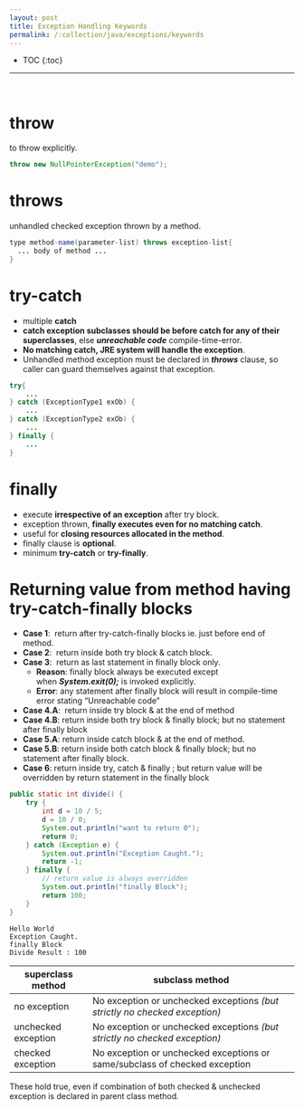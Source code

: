 ```yaml
---
layout: post
title: Exception Handling Keywords
permalink: /:collection/java/exceptions/keywords
---
```


- TOC
{:toc}

<hr><br>

# throw
to throw explicitly.
```java
throw new NullPointerException("demo");
```

# throws
unhandled checked exception thrown by a method.
```java
type method-name(parameter-list) throws exception-list{
  ... body of method ...
}
```

# try-catch
- multiple **catch** 
- **catch exception subclasses should be before catch for any of their superclasses**, else ***unreachable code*** compile-time-error.
- **No matching catch, JRE system will handle the exception**.
- Unhandled method exception must be declared in ***throws*** clause, so caller can guard themselves against that exception.

```java
try{
    ...
} catch (ExceptionType1 exOb) {
    ...
} catch (ExceptionType2 exOb) {
    ...
} finally {
    ...
}
```

# finally 
* execute **irrespective of an exception** after try block.
* exception thrown, **finally executes even for no matching catch**.
* useful for **closing resources allocated in the method**. 
* finally clause is **optional**. 
* minimum **try-catch** or **try-finally**.

# Returning value from method having try-catch-finally blocks

* **Case 1**:  return after try-catch-finally blocks ie. just before end of method.
* **Case 2**:  return inside both try block & catch block.
* **Case 3**:  return as last statement in finally block only.
	- **Reason**: finally block always be executed except when ***System.exit(0);*** is invoked explicitly.
	- **Error**: any statement after finally block will result in compile-time error stating “Unreachable code”
* **Case 4.A**:  return inside try block & at the end of method
* **Case 4.B**: return inside both try block & finally block; but no statement after finally block
* **Case 5.A**: return inside catch block & at the end of method.
* **Case 5.B**: return inside both catch block & finally block; but no statement after finally block.
* **Case 6**: return inside try, catch & finally ; but return value will be overridden by return statement in the finally block

```java
public static int divide() {
    try {
        int d = 10 / 5;
        d = 10 / 0;
        System.out.println("want to return 0");
        return 0;
    } catch (Exception e) {
        System.out.println("Exception Caught.");
        return -1;
    } finally {
        // return value is always overridden
        System.out.println("finally Block");
        return 100;
    }
}
```
```
Hello World
Exception Caught.
finally Block
Divide Result : 100
```

|superclass method|subclass method|
|---|---|
|no exception        | No exception or unchecked exceptions *(but strictly no checked exception)*|
|unchecked exception | No exception or unchecked exceptions *(but strictly no checked exception)*|
|checked exception   | No exception or unchecked exceptions or same/subclass of checked exception|

These hold true, even if combination of both checked & unchecked exception is declared in parent class method.
